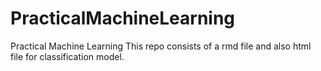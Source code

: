 # PracticalMachineLearning
Practical Machine Learning
This repo consists of a rmd file and also html file for classification model.
